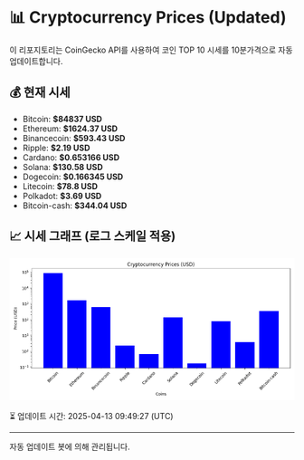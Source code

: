 
# 📊 Cryptocurrency Prices (Updated)

이 리포지토리는 CoinGecko API를 사용하여 코인 TOP 10 시세를 10분가격으로 자동 업데이트합니다.

## 💰 현재 시세
- Bitcoin: **$84837 USD**
- Ethereum: **$1624.37 USD**
- Binancecoin: **$593.43 USD**
- Ripple: **$2.19 USD**
- Cardano: **$0.653166 USD**
- Solana: **$130.58 USD**
- Dogecoin: **$0.166345 USD**
- Litecoin: **$78.8 USD**
- Polkadot: **$3.69 USD**
- Bitcoin-cash: **$344.04 USD**

## 📈 시세 그래프 (로그 스케일 적용)
![Crypto Prices](crypto_prices.png)

⏳ 업데이트 시간: 2025-04-13 09:49:27 (UTC)

---
자동 업데이트 봇에 의해 관리됩니다.
